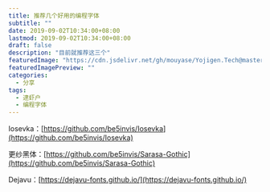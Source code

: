 ```yaml
---
title: 推荐几个好用的编程字体
subtitle: ""
date: 2019-09-02T10:34:00+08:00
lastmod: 2019-09-02T10:34:00+08:00
draft: false
description: "目前就推荐这三个"
featuredImage: "https://cdn.jsdelivr.net/gh/mouyase/Yojigen.Tech@master/static/assets/17/cover.jpg"
featuredImagePreview: ""
categories: 
  - 分享
tags: 
  - 逮虾户
  - 编程字体
---
```



<!--more-->

Iosevka：[https://github.com/be5invis/Iosevka](https://github.com/be5invis/Iosevka)


更纱黑体：[https://github.com/be5invis/Sarasa-Gothic](https://github.com/be5invis/Sarasa-Gothic)


Dejavu：[https://dejavu-fonts.github.io/](https://dejavu-fonts.github.io/)
